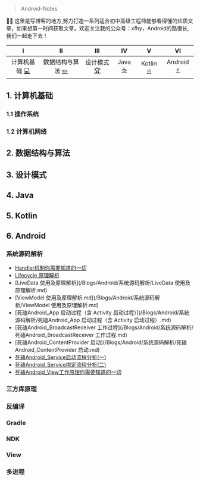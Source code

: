 
> Android-Notes

✍🏻 这里是写博客的地方,努力打造一系列适合初中高级工程师能够看得懂的优质文章，如果想第一时间获取文章，欢迎关注我的公众号：xfhy，Android的路很长,我们一起走下去！

| Ⅰ | Ⅱ | Ⅲ | Ⅳ | Ⅴ | Ⅵ |
| :---------: | :---------: | :---------: | :---------: | :---------:| :---------:| 
| 计算机基础 [:computer:](#计算机基础) | 数据结构与算法 [:pencil2:](#数据结构与算法) | 设计模式 [:trophy:](#设计模式) | Java [:coffee:](#Java) | Kotlin [:fire:](#Kotlin) | Android [:zap:](#Android) |

## 1. 计算机基础

### 1.1 操作系统
### 1.2 计算机网络

## 2. 数据结构与算法

## 3. 设计模式

## 4. Java

## 5. Kotlin

## 6. Android

### 系统源码解析

- [Handler机制你需要知道的一切](/Blogs/Android/系统源码解析/Handler机制你需要知道的一切.md)
- [Lifecycle&nbsp;原理解析](/Blogs/Android/系统源码解析/Lifecycle&nbsp;原理解析.md)
- [LiveData 使用及原理解析](/Blogs/Android/系统源码解析/LiveData 使用及原理解析.md)
- [ViewModel 使用及原理解析.md](/Blogs/Android/系统源码解析/ViewModel 使用及原理解析.md)
- [死磕Android_App 启动过程（含 Activity 启动过程）](/Blogs/Android/系统源码解析/死磕Android_App 启动过程（含 Activity 启动过程）.md)
- [死磕Android_BroadcastReceiver 工作过程](/Blogs/Android/系统源码解析/死磕Android_BroadcastReceiver 工作过程.md)
- [死磕Android_ContentProvider 启动](/Blogs/Android/系统源码解析/死磕Android_ContentProvider 启动.md)
- [死磕Android_Service启动流程分析(一)](/Blogs/Android/系统源码解析/死磕Android_Service启动流程分析(一).md)
- [死磕Android_Service绑定流程分析(二)](/Blogs/Android/系统源码解析/死磕Android_Service绑定流程分析(二).md)
- [死磕Android_View工作原理你需要知道的一切](/Blogs/Android/系统源码解析/死磕Android_View工作原理你需要知道的一切.md)

### 三方库原理
### 反编译
### Gradle
### NDK
### View
### 多进程